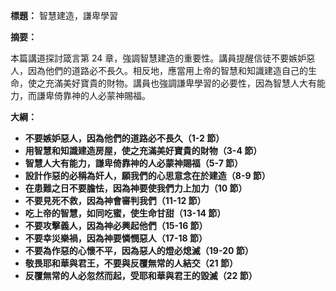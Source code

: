 **標題：** 智慧建造，謙卑學習

**摘要：**

本篇講道探討箴言第 24 章，強調智慧建造的重要性。講員提醒信徒不要嫉妒惡人，因為他們的道路必不長久。相反地，應當用上帝的智慧和知識建造自己的生命，使之充滿美好寶貴的財物。講員也強調謙卑學習的必要性，因為智慧人大有能力，而謙卑倚靠神的人必蒙神賜福。

**大綱：**

* **不要嫉妒惡人，因為他們的道路必不長久（1-2 節）**
* **用智慧和知識建造房屋，使之充滿美好寶貴的財物（3-4 節）**
* **智慧人大有能力，謙卑倚靠神的人必蒙神賜福（5-7 節）**
* **設計作惡的必稱為奸人，願我們的心思意念在於建造（8-9 節）**
* **在患難之日不要膽怯，因為神要使我們力上加力（10 節）**
* **不要見死不救，因為神會審判我們（11-12 節）**
* **吃上帝的智慧，如同吃蜜，使生命甘甜（13-14 節）**
* **不要攻擊義人，因為神必興起他們（15-16 節）**
* **不要幸災樂禍，因為神要憐憫惡人（17-18 節）**
* **不要為作惡的心懷不平，因為惡人的燈必熄滅（19-20 節）**
* **敬畏耶和華與君王，不要與反覆無常的人結交（21 節）**
* **反覆無常的人必忽然而起，受耶和華與君王的毀滅（22 節）**